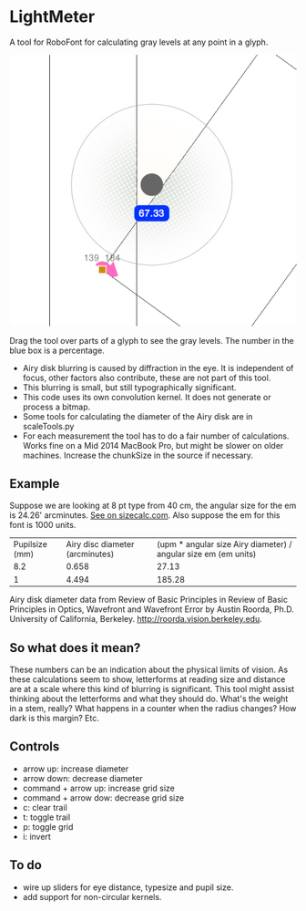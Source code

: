 # LightMeter
A tool for RoboFont for calculating gray levels at any point in a glyph.

![LightMeter Screenshot](https://github.com/LettError/LightMeter/blob/master/LightMeterScreenshot.png)

Drag the tool over parts of a glyph to see the gray levels. The number in the blue box is a percentage.

* Airy disk blurring is caused by diffraction in the eye. It is independent of focus, other factors also contribute, these are not part of this tool.
* This blurring is small, but still typographically significant.
* This code uses its own convolution kernel. It does not generate or process a bitmap. 
* Some tools for calculating the diameter of the Airy disk are in scaleTools.py
* For each measurement the tool has to do a fair number of calculations. Works fine on a Mid 2014 MacBook Pro, but might be slower on older machines. Increase the chunkSize in the source if necessary.

## Example

Suppose we are looking at 8 pt type from 40 cm, the angular size for the em is 24.26' arcminutes. [See on sizecalc.com](http://sizecalc.com/#distance=400millimeters&physical-size=8points&perceived-size-units=arcminutes). Also suppose the em for this font is 1000 units. 

<table>
<tr>
<td>Pupilsize (mm)</td><td>Airy disc diameter (arcminutes)</td><td>(upm * angular size Airy diameter) / angular size em (em units)</td>
</tr>

<tr>
<td> 8.2</td><td>0.658</td><td>27.13</td>
</tr>


<tr>
<td> 1</td><td>4.494</td><td>185.28</td>
</tr>
</table>

Airy disk diameter data from Review of Basic Principles in Review of Basic Principles in Optics, Wavefront and Wavefront Error by Austin Roorda, Ph.D. University of California, Berkeley. http://roorda.vision.berkeley.edu.

## So what does it mean?
These numbers can be an indication about the physical limits of vision. As these calculations seem to show, letterforms at reading size and distance are at a scale where this kind of blurring is significant. This tool might assist thinking about the letterforms and what they should do. What's the weight in a stem, really? What happens in a counter when the radius changes? How dark is this margin? Etc.

## Controls
* arrow up: increase diameter
* arrow down: decrease diameter
* command + arrow up: increase grid size
* command + arrow dow: decrease grid size
* c: clear trail
* t: toggle trail
* p: toggle grid
* i: invert

## To do
* wire up sliders for eye distance, typesize and pupil size.
* add support for non-circular kernels. 
